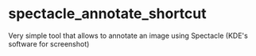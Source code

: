 # spectacle_annotate_shortcut
Very simple tool that allows to annotate an image using Spectacle (KDE's software for screenshot)
